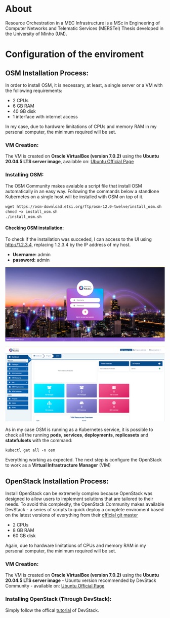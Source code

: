 # About
Resource Orchestration in a MEC Infrastructure is a MSc in Engineering of Computer Networks and Telematic Services (MERSTel) Thesis developed in the University of Minho (UM).

# Configuration of the enviroment
## OSM Installation Process:
In order to install OSM, it is necessary, at least, a single server or a VM with the following requirements:
- 2 CPUs
- 6 GB RAM
- 40 GB disk
- 1 interface with internet access

In my case, due to hardware limitations of CPUs and memory RAM in my personal computer, the minimum required will be set.

### VM Creation:
The VM is created on **Oracle VirtualBox (version 7.0.2)** using the **Ubuntu 20.04.5 LTS server image**, available on: [Ubuntu Official Page](http://releases.ubuntu.com/20.04/)

### Installing OSM:
The OSM Community makes avaiable a script file that install OSM automatically in an easy way. Following the commands below a standlone Kubernetes on a single host will be installed with OSM on top of it.

```
wget https://osm-download.etsi.org/ftp/osm-12.0-twelve/install_osm.sh
chmod +x install_osm.sh
./install_osm.sh
```

#### Checking OSM installation:
To check if the installation was succeded, I can access to the UI using http://1.2.3.4, replacing 1.2.3.4 by the IP address of my host.

- **Username:** admin
- **password:** admin

![This is an image](/Images/Login_OSM.png)

![This is an image](/Images/Landingpage_OSM.png)

As in my case OSM is running as a Kubernetes service, it is possible to check all the running **pods**, **services**, **deployments**, **replicasets** and **statefulsets** with the command:

```
kubectl get all -n osm
```

Everything working as expected. The next step is configure the OpenStack to work as a **Virtual Infrastructure Manager** (VIM)

## OpenStack Installation Process:
Install OpenStack can be extremelly complex because OpenStack was designed to allow users to implement solutions that are tailored to their needs. To avoid this complexity, the OpenStack Community makes available DevStack - a series of scripts to quick deploy a complete enviroment based on the latest versions of everything from their [official git master](https://opendev.org/openstack/devstack)
- 2 CPUs
- 8 GB RAM
- 60 GB disk

Again, due to hardware limitations of CPUs and memory RAM in my personal computer, the minimum required will be set.

### VM Creation:
The VM is created on **Oracle VirtualBox (version 7.0.2)** using the **Ubuntu 20.04.5 LTS server image** - Ubuntu version recommended by DevStack Community - available on: [Ubuntu Official Page](http://releases.ubuntu.com/20.04/)

### Installing OpenStack (Through DevStack):
Simply follow the offical [tutorial](https://docs.openstack.org/devstack/latest/) of DevStack.



